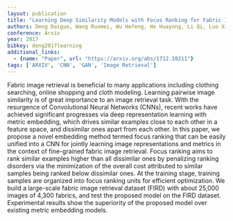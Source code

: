 ```yaml
---
layout: publication
title: "Learning Deep Similarity Models with Focus Ranking for Fabric Image Retrieval"
authors: Deng Daiguo, Wang Ruomei, Wu Hefeng, He Huayong, Li Qi, Luo Xiaonan
conference: Arxiv
year: 2017
bibkey: deng2017learning
additional_links:
  - {name: "Paper", url: "https://arxiv.org/abs/1712.10211"}
tags: ['ARXIV', 'CNN', 'GAN', 'Image Retrieval']
---
```

Fabric image retrieval is beneficial to many applications including clothing searching, online shopping and cloth modeling. Learning pairwise image similarity is of great importance to an image retrieval task. With the resurgence of Convolutional Neural Networks (CNNs), recent works have achieved significant progresses via deep representation learning with metric embedding, which drives similar examples close to each other in a feature space, and dissimilar ones apart from each other. In this paper, we propose a novel embedding method termed focus ranking that can be easily unified into a CNN for jointly learning image representations and metrics in the context of fine-grained fabric image retrieval. Focus ranking aims to rank similar examples higher than all dissimilar ones by penalizing ranking disorders via the minimization of the overall cost attributed to similar samples being ranked below dissimilar ones. At the training stage, training samples are organized into focus ranking units for efficient optimization. We build a large-scale fabric image retrieval dataset (FIRD) with about 25,000 images of 4,300 fabrics, and test the proposed model on the FIRD dataset. Experimental results show the superiority of the proposed model over existing metric embedding models.